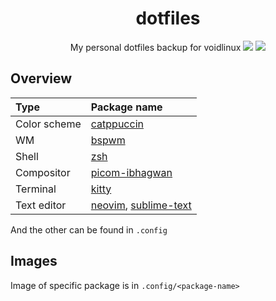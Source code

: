<h1 align="center"><b>dotfiles</b></h1>
<p align="center">
    My personal dotfiles backup for voidlinux
    <img src="https://i.imgur.com/r0uyCGA.png">
    <img src="https://i.imgur.com/O5MOyxM.png">
</p>


## Overview
| Type          | Package name                                                                                  |
| :------------ |:----------------------------------------------------------------------------------------------|
| Color scheme  | [catppuccin](https://github.com/catppuccin/catppuccin)                                        |
| WM            | [bspwm](https://github.com/baskerville/bspwm)                                                 |
| Shell         | [zsh](https://zsh.sourceforge.io/)                                                            |
| Compositor    | [picom-ibhagwan](https://github.com/ibhagwan/picom-ibhagwan-template)                         |
| Terminal      | [kitty](https://github.com/kovidgoyal/kitty)                                                  |
| Text editor   | [neovim](https://github.com/neovim/neovim/), [sublime-text](https://www.sublimetext.com/)     |

And the other can be found in `.config`


## Images
Image of specific package is in `.config/<package-name>`
